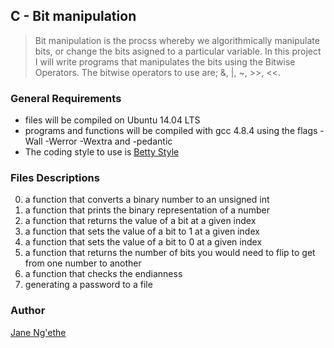 ## C - Bit manipulation
> Bit manipulation is the procss whereby we algorithmically manipulate bits, or change the bits asigned to a particular variable.
> In this project I will write programs that manipulates the bits using the Bitwise Operators.
> The bitwise operators to use are; &, |, ~, >>, <<.


### General Requirements
* files will be compiled on Ubuntu 14.04 LTS
* programs and functions will be compiled with gcc 4.8.4 using the flags -Wall -Werror -Wextra and -pedantic
* The coding style to use is [Betty Style](https://github.com/holbertonschool/Betty/blob/master/betty-style.pl)


### Files Descriptions
0. a function that converts a binary number to an unsigned int
1. a function that prints the binary representation of a number
2. a function that returns the value of a bit at a given index
3. a function that sets the value of a bit to 1 at a given index
4. a function that sets the value of a bit to 0 at a given index
5. a function that returns the number of bits you would need to flip to get from one number to another
6. a function that checks the endianness
7. generating a password to a file

### Author
[Jane Ng'ethe](https://www.instagram.com/1jane_joseph/)
